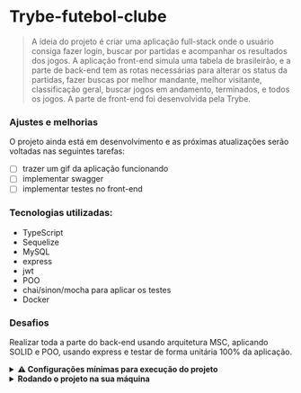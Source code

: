 # Trybe-futebol-clube
> A ideia do projeto é criar uma aplicação full-stack onde o usuário consiga fazer login, buscar por partidas e acompanhar os resultados dos jogos. A aplicação front-end simula uma tabela de brasileirão, e a parte de back-end tem as rotas necessárias para alterar os status da partidas, fazer buscas por melhor mandante, melhor visitante, classificação geral, buscar jogos em andamento, terminados, e todos os jogos. A parte de front-end foi desenvolvida pela Trybe.

### Ajustes e melhorias

O projeto ainda está em desenvolvimento e as próximas atualizações serão voltadas nas seguintes tarefas:

- [ ] trazer um gif da aplicação funcionando
- [ ] implementar swagger
- [ ] implementar testes no front-end

### Tecnologias utilizadas:

- TypeScript
- Sequelize
- MySQL
- express
- jwt
- POO
- chai/sinon/mocha para aplicar os testes
- Docker

### Desafios

Realizar toda a parte do back-end usando arquitetura MSC, aplicando SOLID e POO, usando express e testar de forma unitária 100% da aplicação. 

<details>
<summary><strong> ⚠️ Configurações mínimas para execução do projeto</strong></summary><br />

Na sua máquina você deve ter:

 - Sistema Operacional Distribuição Unix
 - Node versão 16
 - Docker
 - Docker-compose versão >=1.29.2

➡️ O `node` deve ter versão igual ou superior à `16.15.0 LTS`:
  - Para instalar o nvm, [acesse esse link](https://github.com/nvm-sh/nvm#installing-and-updating);
  - Rode os comandos abaixo para instalar a versão correta de `node` e usá-la:
    - `nvm install 16 --lts`
    - `nvm use 16`
    - `nvm alias default 16`

➡️ O`docker-compose` deve ter versão igual ou superior à`ˆ1.29.2`:
  * Use esse [link de referência para realizar a instalação corretamente no ubuntu](https://app.betrybe.com/course/back-end/docker/orquestrando-containers-com-docker-compose/6e8afaef-566a-47f2-9246-d3700db7a56a/conteudo/0006a231-1a10-48a2-ac82-9e03e205a231/instalacao/abe40727-6310-4ad8-bde6-fd1e919dadc0?use_case=side_bar);
  * Acesse o [link da documentação oficial com passos para desinstalar](https://docs.docker.com/compose/install/#uninstallation) caso necessário.

</details>

<details>
<summary><strong>Rodando o projeto na sua máquina</strong></summary><br />

 ```
 git clone git@github.com:Rafael-Friedel/trybe-futebol-clube.git
 ```
 
 
 ```
 cd trybe-futebol-clube && npm run compose:up
 ```

 ```
 docker start app-frontend-1 app_backend db
 ```
 
 Para conferir a aplicação front-end basta acessar no seu navegador:
 ```
 http://localhost:3000/
 ```
 
 Para conferir a aplicação back-end basta acessar no seu navegador:
 ```
 http://localhost:3001/
 ```
</details>
